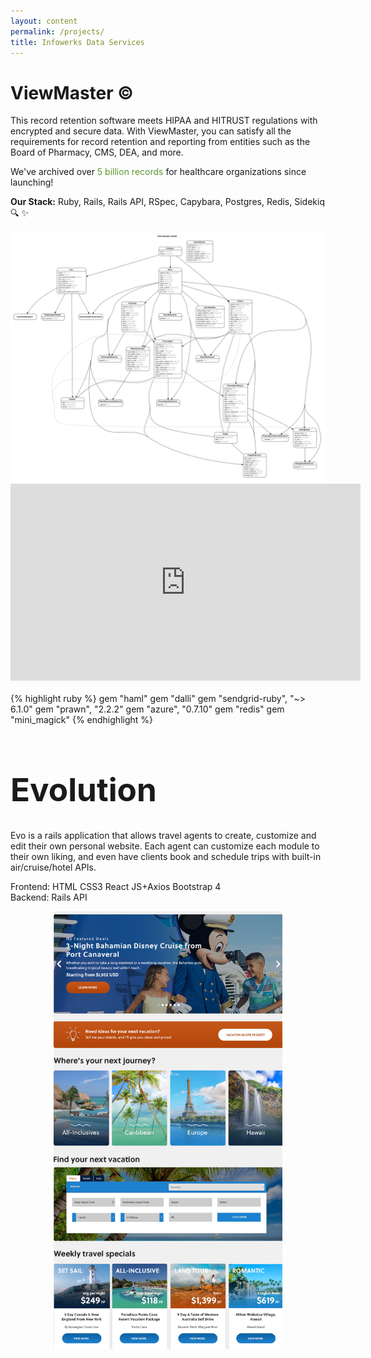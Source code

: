```yaml
---
layout: content
permalink: /projects/
title: Infowerks Data Services
---
```

# ViewMaster &copy;
 This record retention software meets HIPAA and HITRUST regulations with encrypted and secure data. With ViewMaster, you can satisfy all the requirements for record retention and reporting from entities such as the Board of Pharmacy, CMS, DEA, and more. 

 We've archived over <span style="color:#5F9731 ;">5 billion records</span> for healthcare organizations since launching!

 <b>Our Stack:</b> Ruby, Rails, Rails API, RSpec, Capybara, Postgres, Redis, Sidekiq 🔍 ✨
<br>

<img src="../assets/erd.png" alt="erd" />
<br>
<center>
<iframe width="560" height="315" src="https://www.youtube.com/embed/TVgl5NYqqj4" frameborder="0" allow="accelerometer; autoplay; clipboard-write; encrypted-media; gyroscope; picture-in-picture" allowfullscreen></iframe>
</center>
<br>
{% highlight ruby %}
gem "haml"
gem "dalli"
gem "sendgrid-ruby", "~> 6.1.0"
gem "prawn", "2.2.2"
gem "azure", "0.7.10"
gem "redis"
gem "mini_magick"
{% endhighlight %}

<br>

<h1 style="font-size: 3.2rem;">Evolution</h1>
Evo is a rails application that allows travel agents to create, customize and edit their own personal website. Each agent can customize each module to their own liking, and even have clients book and schedule trips with built-in air/cruise/hotel APIs.

Frontend: HTML CSS3 React JS+Axios Bootstrap 4 <br>
Backend: Rails API  

<center>
<img src="../assets/evo.jpg"
     alt="erd" style="height: 700px; width: auto;" />
 </center>